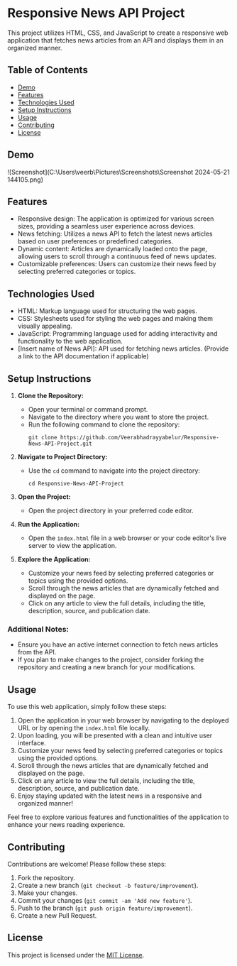  # Responsive News API Project

This project utilizes HTML, CSS, and JavaScript to create a responsive web application that fetches news articles from an API and displays them in an organized manner.

## Table of Contents

- [Demo](#demo)
- [Features](#features)
- [Technologies Used](#technologies-used)
- [Setup Instructions](#setup-instructions)
- [Usage](#usage)
- [Contributing](#contributing)
- [License](#license)

## Demo
![Screenshot](C:\Users\veerb\Pictures\Screenshots\Screenshot 2024-05-21 144105.png)




## Features

- Responsive design: The application is optimized for various screen sizes, providing a seamless user experience across devices.
- News fetching: Utilizes a news API to fetch the latest news articles based on user preferences or predefined categories.
- Dynamic content: Articles are dynamically loaded onto the page, allowing users to scroll through a continuous feed of news updates.
- Customizable preferences: Users can customize their news feed by selecting preferred categories or topics.

## Technologies Used

- HTML: Markup language used for structuring the web pages.
- CSS: Stylesheets used for styling the web pages and making them visually appealing.
- JavaScript: Programming language used for adding interactivity and functionality to the web application.
- [Insert name of News API]: API used for fetching news articles. (Provide a link to the API documentation if applicable)

## Setup Instructions

1. **Clone the Repository:**
   - Open your terminal or command prompt.
   - Navigate to the directory where you want to store the project.
   - Run the following command to clone the repository:
     ```
     git clone https://github.com/Veerabhadrayyabelur/Responsive-News-API-Project.git
     ```

2. **Navigate to Project Directory:**
   - Use the `cd` command to navigate into the project directory:
     ```
     cd Responsive-News-API-Project
     ```

3. **Open the Project:**
   - Open the project directory in your preferred code editor.

4. **Run the Application:**
   - Open the `index.html` file in a web browser or your code editor's live server to view the application.

5. **Explore the Application:**
   - Customize your news feed by selecting preferred categories or topics using the provided options.
   - Scroll through the news articles that are dynamically fetched and displayed on the page.
   - Click on any article to view the full details, including the title, description, source, and publication date.

### Additional Notes:
- Ensure you have an active internet connection to fetch news articles from the API.
- If you plan to make changes to the project, consider forking the repository and creating a new branch for your modifications.


## Usage

To use this web application, simply follow these steps:

1. Open the application in your web browser by navigating to the deployed URL or by opening the `index.html` file locally.
2. Upon loading, you will be presented with a clean and intuitive user interface.
3. Customize your news feed by selecting preferred categories or topics using the provided options.
4. Scroll through the news articles that are dynamically fetched and displayed on the page.
5. Click on any article to view the full details, including the title, description, source, and publication date.
6. Enjoy staying updated with the latest news in a responsive and organized manner!

Feel free to explore various features and functionalities of the application to enhance your news reading experience.


## Contributing

Contributions are welcome! Please follow these steps:

1. Fork the repository.
2. Create a new branch (`git checkout -b feature/improvement`).
3. Make your changes.
4. Commit your changes (`git commit -am 'Add new feature'`).
5. Push to the branch (`git push origin feature/improvement`).
6. Create a new Pull Request.

## License

This project is licensed under the [MIT License](LICENSE).

